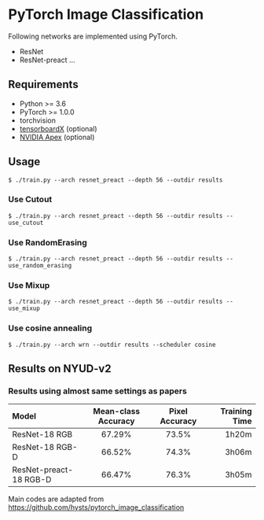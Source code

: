 # PyTorch Image Classification

Following networks are implemented using PyTorch.

* ResNet
* ResNet-preact 
...


## Requirements

* Python >= 3.6
* PyTorch >= 1.0.0
* torchvision
* [tensorboardX](https://github.com/lanpa/tensorboardX) (optional)
* [NVIDIA Apex](https://github.com/NVIDIA/apex) (optional)



## Usage

```
$ ./train.py --arch resnet_preact --depth 56 --outdir results
```

### Use Cutout

```
$ ./train.py --arch resnet_preact --depth 56 --outdir results --use_cutout
```

### Use RandomErasing

```
$ ./train.py --arch resnet_preact --depth 56 --outdir results --use_random_erasing
```

### Use Mixup

```
$ ./train.py --arch resnet_preact --depth 56 --outdir results --use_mixup
```

### Use cosine annealing

```
$ ./train.py --arch wrn --outdir results --scheduler cosine
```



## Results on NYUD-v2

### Results using almost same settings as papers


| Model                                  | Mean-class Accuracy        | Pixel Accuracy    | Training Time |
|:---------------------------------------|:--------------------------:|:-----------------:|--------------:|
| ResNet-18 RGB                          |           67.29%           | 73.5%             |      1h20m    |
| ResNet-18 RGB-D                        |           66.52%           | 74.3%             |      3h06m    |
| ResNet-preact-18 RGB-D                 |           66.47%           | 76.3%             |      3h05m    |



Main codes are adapted from https://github.com/hysts/pytorch_image_classification


